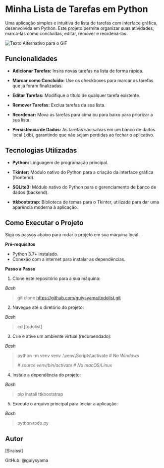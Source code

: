 <h1>Minha Lista de Tarefas em Python</h1>

Uma aplicação simples e intuitiva de lista de tarefas com interface gráfica, desenvolvida em Python. Este projeto permite organizar suas atividades, marcá-las como concluídas, editar, remover e reordená-las.

![Texto Alternativo para o GIF](https://i.imgur.com/qgDvr2G.gif)


<h2>Funcionalidades</h2>

- **Adicionar Tarefas:** Insira novas tarefas na lista de forma rápida.

- **Marcar como Concluído:** Use os checkboxes para marcar as tarefas que já foram finalizadas.

- **Editar Tarefas:** Modifique o título de qualquer tarefa existente.

- **Remover Tarefas:** Exclua tarefas da sua lista.

- **Reordenar:** Mova as tarefas para cima ou para baixo para priorizar a sua lista.

- **Persistência de Dados:** As tarefas são salvas em um banco de dados local (.db), garantindo que não sejam perdidas ao fechar o aplicativo.

<h2>Tecnologias Utilizadas</h2>

- **Python:** Linguagem de programação principal.

- **Tkinter:** Módulo nativo do Python para a criação da interface gráfica (frontend).

- **SQLite3:** Módulo nativo do Python para o gerenciamento de banco de dados (backend).

- **ttkbootstrap:** Biblioteca de temas para o Tkinter, utilizada para dar uma aparência moderna à aplicação.

<h2>Como Executar o Projeto</h2>

Siga os passos abaixo para rodar o projeto em sua máquina local.

**Pré-requisitos**
- Python 3.7+ instalado.
- Conexão com a internet para instalar as dependências.

**Passo a Passo**

1. Clone este repositório para a sua máquina:

*Bash*
>git clone https://github.com/guiysyama/todolist.git

2. Navegue até o diretório do projeto:

*Bash*
>cd [todolist]

3. Crie e ative um ambiente virtual (recomendado):

*Bash*
>python -m venv venv
.\venv\Scripts\activate  *# No Windows <p># source venv/bin/activate # No macOS/Linux*

4. Instale a dependência do projeto:

*Bash*
>pip install ttkbootstrap

5. Execute o arquivo principal para iniciar a aplicação:

*Bash*
>python todo.py


<h2>Autor</h2>
[Siraissi]

GitHub: @guiysyama